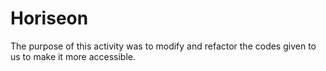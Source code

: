 # Horiseon

The purpose of this activity was to modify and refactor the codes given to us to make it more accessible. 

